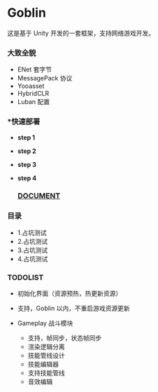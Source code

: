 # Goblin

这是基于 Unity 开发的一套框架，支持网络游戏开发。

### 大致全貌

- ENet 套字节
- MessagePack 协议
- Yooasset
- HybridCLR
- Luban 配置

### *快速部署

- **step 1**
- **step 2**
- **step 3**
- **step 4**
  
  ### [DOCUMENT](#catalog)
  

### <span id="catalog">目录</span>

- 1.占坑测试
- 2.占坑测试
- 3.占坑测试
- 4.占坑测试

### TODOLIST

- 初始化界面（资源预热，热更新资源）
  
- 支持，Goblin 以内，不重启游戏资源更新
  
- Gameplay 战斗模块
  
  - 支持，帧同步，状态帧同步
  - 渲染逻辑分离
  - 技能管线设计
  - 技能编辑器
  - 支持技能管线
  - 音效编辑
